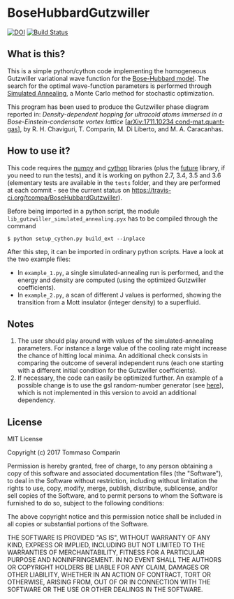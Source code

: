 # BoseHubbardGutzwiller
[![DOI](https://zenodo.org/badge/DOI/10.5281/zenodo.846904.svg)](https://doi.org/10.5281/zenodo.846904)
[![Build Status](https://travis-ci.org/tcompa/BoseHubbardGutzwiller.svg?branch=master)](https://travis-ci.org/tcompa/BoseHubbardGutzwiller)

## What is this?
This is a simple python/cython code implementing the homogeneous Gutzwiller
variational wave function for the [Bose-Hubbard
model](https://en.wikipedia.org/wiki/Bose%E2%80%93Hubbard_model).  The search
for the optimal wave-function parameters is performed through [Simulated
Annealing](https://en.wikipedia.org/wiki/Simulated_annealing), a Monte Carlo
method for stochastic optimization.

This program has been used to produce the Gutzwiller phase diagram reported in:
*Density-dependent hopping for ultracold atoms immersed in a
Bose-Einstein-condensate vortex lattice* [[arXiv:1711.10234
cond-mat.quant-gas](https://arxiv.org/abs/1711.10234)], by
R. H. Chaviguri, T. Comparin, M. Di Liberto, and M. A. Caracanhas.

## How to use it?
This code requires the [numpy](http://www.numpy.org/) and
[cython](http://cython.org/) libraries (plus the
[future](https://pypi.python.org/pypi/future) library, if you need to run the
tests), and it is working on python 2.7, 3.4, 3.5 and 3.6 (elementary tests are
available in the `tests` folder, and they are performed at each commit - see
the current status on https://travis-ci.org/tcompa/BoseHubbardGutzwiller).

Before being imported in a python script, the module
`lib_gutzwiller_simulated_annealing.pyx` has to be compiled through the command

    $ python setup_cython.py build_ext --inplace

After this step, it can be imported in ordinary python scripts.
Have a look at the two example files:
+ In `example_1.py`, a single simulated-annealing run is performed, and the
energy and density are computed (using the optimized Gutzwiller coefficients).
+ In `example_2.py`, a scan of different J values is performed, showing the
transition from a Mott insulator (integer density) to a superfluid.

## Notes
1. The user should play around with values of the simulated-annealing
parameters. For instance a large value of the cooling rate might increase the
chance of hitting local minima. An additional check consists in comparing the
outcome of several independent runs (each one starting with a different initial
condition for the Gutzwiller coefficients).
2. If necessary, the code can easily be optimized further.  An example of a
possible change is to use the gsl random-number generator (see <a
href="http://pyinsci.blogspot.it/2010/12/efficcient-mcmc-in-python.html">here</a>),
which is not implemented in this version to avoid an additional dependency.

## License

MIT License

Copyright (c) 2017 Tommaso Comparin

Permission is hereby granted, free of charge, to any person obtaining a copy
of this software and associated documentation files (the "Software"), to deal
in the Software without restriction, including without limitation the rights
to use, copy, modify, merge, publish, distribute, sublicense, and/or sell
copies of the Software, and to permit persons to whom the Software is
furnished to do so, subject to the following conditions:

The above copyright notice and this permission notice shall be included in all
copies or substantial portions of the Software.

THE SOFTWARE IS PROVIDED "AS IS", WITHOUT WARRANTY OF ANY KIND, EXPRESS OR
IMPLIED, INCLUDING BUT NOT LIMITED TO THE WARRANTIES OF MERCHANTABILITY,
FITNESS FOR A PARTICULAR PURPOSE AND NONINFRINGEMENT. IN NO EVENT SHALL THE
AUTHORS OR COPYRIGHT HOLDERS BE LIABLE FOR ANY CLAIM, DAMAGES OR OTHER
LIABILITY, WHETHER IN AN ACTION OF CONTRACT, TORT OR OTHERWISE, ARISING FROM,
OUT OF OR IN CONNECTION WITH THE SOFTWARE OR THE USE OR OTHER DEALINGS IN THE
SOFTWARE.
